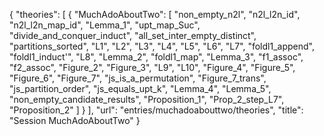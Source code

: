 {
    "theories": [
        {
            "MuchAdoAboutTwo": [
                "non_empty_n2l",
                "n2l_l2n_id",
                "n2l_l2n_map_id",
                "Lemma_1",
                "upt_map_Suc",
                "divide_and_conquer_induct",
                "all_set_inter_empty_distinct",
                "partitions_sorted",
                "L1",
                "L2",
                "L3",
                "L4",
                "L5",
                "L6",
                "L7",
                "foldl1_append",
                "foldl1_induct'",
                "L8",
                "Lemma_2",
                "foldl1_map",
                "Lemma_3",
                "f1_assoc",
                "f2_assoc",
                "Figure_2",
                "Figure_3",
                "L9",
                "L10",
                "Figure_4",
                "Figure_5",
                "Figure_6",
                "Figure_7",
                "js_is_a_permutation",
                "Figure_7_trans",
                "js_partition_order",
                "js_equals_upt_k",
                "Lemma_4",
                "Lemma_5",
                "non_empty_candidate_results",
                "Proposition_1",
                "Prop_2_step_L7",
                "Proposition_2"
            ]
        }
    ],
    "url": "entries/muchadoabouttwo/theories",
    "title": "Session MuchAdoAboutTwo"
}